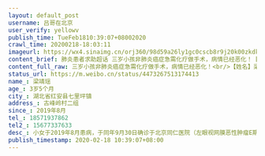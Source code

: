 ```yaml
---
layout: default_post
username: 吕哥在北京
user_verify: yellowv
publish_time: TueFeb1810:39:07+08002020
crawl_time: 20200218-18:03:11
imageurl: https://wx4.sinaimg.cn/orj360/98d59a26ly1gc0cscb8r9j20k00zkdkr.jpg
content_brief: 肺炎患者求助超话 三岁小孩非肺炎癌症急需化疗做手术，病情已经恶化！【姓名】梁靖瑶【年龄】3岁5个月【所在城市】湖北省红安县七里坪镇【所在小区、社区】古峰岭村二组【患病时间】2019年8月【联系方式】18571937862【其他紧急联系人】15677337633【病情描述】小女于2019年8月患病，于同 ...全文
content_full_raw: 三岁小孩非肺炎癌症急需化疗做手术，病情已经恶化！<br/>【姓名】梁靖瑶<br/>【年龄】3岁5个月<br/>【所在城市】湖北省红安县七里坪镇<br/>【所在小区、社区】古峰岭村二组<br/>【患病时间】2019年8月<br/>【联系方式】18571937862<br/>【其他紧急联系人】15677337633<br/>【病情描述】小女于2019年8月患病，于同年9月30日确诊于北京同仁医院（左眼视网膜恶性肿瘤E期），二次化疗后于2019年11月27日进行左眼摘除术，术后己行二次化疗，现剩最后一个疗程，因疫情原因不能按时返院按时治疗，现己过化疗时限20天有余。打电话问医院，医院说要接治肺炎患者做不了手术。<br/>梁靖瑶小朋友病情恶化了她爸爸着急的不行发语音给我听见她一直在哭医院现在都没办法医生太难了。求求求大家转发了，救命啊，小孩子三岁，癌症需要手术，湖北小县城<adata-url="http://t.cn/ELT0hke"href="http://weibo.com/p/1001018008611000000000000"data-hide=""><spanclass='url-icon'><imgstyle='width:1rem;height:1rem'src='https://h5.sinaimg.cn/upload/2015/09/25/3/timeline_card_small_location_default.png'></span><spanclass="surl-text">北京</span></a>
status_url: https://m.weibo.cn/status/4473267513174413
name_: 梁靖瑶
age_: 3岁5个月
city_: 湖北省红安县七里坪镇
address_: 古峰岭村二组
since_: 2019年8月
tel_: 18571937862
tel2_: 15677337633
desc_: 小女于2019年8月患病，于同年9月30日确诊于北京同仁医院（左眼视网膜恶性肿瘤E期），二次化疗后于2019年11月27日进行左眼摘除术，术后己行二次化疗，现剩最后一个疗程，因疫情原因不能按时返院按时治疗，现己过化疗时限20天有余。打电话问医院，医院说要接治肺炎患者做不了手术。梁靖瑶小朋友病情恶化了她爸爸着急的不行发语音给我听见她一直在哭医院现在都没办法医生太难了。求求求大家转发了，救命啊，小孩子三岁，癌症需要手术，湖北小县城<adata-url="http//t.cn/ELT0hke"href="http//weibo.com/p/1001018008611000000000000"data-hide=""><spanclass='url-icon'><imgstyle='width1rem;height1rem'src='https//h5.sinaimg.cn/upload/2015/09/25/3/timeline_card_small_location_default.png'></span><spanclass="surl-text">北京</span></a>
publish_timestamp: 2020-02-18 10:39:07+08:00
---
```

